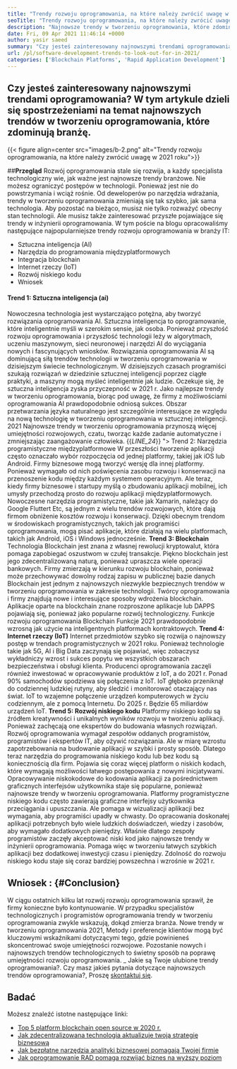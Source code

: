 ```yaml
---
title: "Trendy rozwoju oprogramowania, na które należy zwrócić uwagę w 2021 roku" 
seoTitle: "Trendy rozwoju oprogramowania, na które należy zwrócić uwagę w 2021 roku" 
description: "Najnowsze trendy w tworzeniu oprogramowania, które zdominują sektor technologii, obejmują blockchain, sztuczną inteligencję, brak kodu i więcej nowatorskich trendów." 
date: Fri, 09 Apr 2021 11:46:14 +0000
author: yasir saeed
summary: "Czy jesteś zainteresowany najnowszymi trendami oprogramowania? W tym artykule dzieli się spostrzeżeniami na temat najnowszych trendów w tworzeniu oprogramowania, które zdominują branżę." 
url: /pl/software-development-trends-to-look-out-for-in-2021/
categories: ['Blockchain Platforms', 'Rapid Application Development']
---
```


## Czy jesteś zainteresowany najnowszymi trendami oprogramowania? W tym artykule dzieli się spostrzeżeniami na temat najnowszych trendów w tworzeniu oprogramowania, które zdominują branżę.

{{< figure align=center src="images/b-2.png" alt="Trendy rozwoju oprogramowania, na które należy zwrócić uwagę w 2021 roku">}}


##**Przegląd**
Rozwój oprogramowania stale się rozwija, a każdy specjalista technologiczny wie, jak ważne jest najnowsze trendy branżowe. Nie możesz ograniczyć postępów w technologii. Ponieważ jest nie do powstrzymania i wciąż rośnie. Od deweloperów po narzędzia wdrażania, trendy w tworzeniu oprogramowania zmieniają się tak szybko, jak sama technologia.
Aby pozostać na bieżąco, musisz nie tylko rozważyć obecny stan technologii. Ale musisz także zainteresować przyszłe pojawiające się trendy w inżynierii oprogramowania. W tym poście na blogu opracowaliśmy następujące najpopularniejsze trendy rozwoju oprogramowania w branży IT:
  * Sztuczna inteligencja (AI)
  * Narzędzia do programowania międzyplatformowych
  * Integracja blockchain
  * Internet rzeczy (IoT)
  * Rozwój niskiego kodu
  * Wniosek

####  **Trend 1: Sztuczna inteligencja (ai)** 
Nowoczesna technologia jest wystarczająco potężna, aby tworzyć rozwiązania oprogramowania AI. Sztuczna inteligencja to oprogramowanie, które inteligentnie myśli w szerokim sensie, jak osoba. Ponieważ przyszłość rozwoju oprogramowania i przyszłość technologii leży w algorytmach, uczeniu maszynowym, sieci neuronowej i narzędzi AI do wyciągania nowych i fascynujących wniosków. Rozwiązania oprogramowania AI są dominującą siłą trendów technologii w tworzeniu oprogramowania w dzisiejszym świecie technologicznym.
W dzisiejszych czasach programiści szukają rozwiązań w dziedzinie sztucznej inteligencji poprzez ciągłe praktyki, a maszyny mogą myśleć inteligentnie jak ludzie. Oczekuje się, że sztuczna inteligencja zyska przyczepność w 2021 r. Jako najlepsze trendy w tworzeniu oprogramowania, biorąc pod uwagę, że firmy z możliwościami oprogramowania AI prawdopodobnie odniosą sukces. Obszar przetwarzania języka naturalnego jest szczególnie interesujące ze względu na nową technologię w tworzeniu oprogramowania w sztucznej inteligencji. 2021 Najnowsze trendy w tworzeniu oprogramowania przynoszą więcej umiejętności rozwojowych, czatu, tworząc każde zadanie automatyczne i zmniejszając zaangażowanie człowieka.
{{_LINE_24_}}
"> Trend 2: Narzędzia programistyczne międzyplatformowe
W przeszłości tworzenie aplikacji często oznaczało wybór rozpoczęcia od jednej platformy, takiej jak iOS lub Android. Firmy biznesowe mogą tworzyć wersję dla innej platformy. Ponieważ wymagało od nich poświęcenia zasobu rozwoju i konserwacji na przenoszenie kodu między każdym systemem operacyjnym. Ale teraz, kiedy firmy biznesowe i startupy myślą o zbudowaniu aplikacji mobilnej, ich umysły przechodzą prosto do rozwoju aplikacji międzyplatformowych.
Nowoczesne narzędzia programistyczne, takie jak Xamarin, należący do Google Fluttert Etc, są jednym z wielu trendów rozwojowych, które dają firmom obniżenie kosztów rozwoju i konserwacji. Dzięki obecnym trendom w środowiskach programistycznych, takich jak programiści oprogramowania, mogą pisać aplikacje, które działają na wielu platformach, takich jak Android, iOS i Windows jednocześnie.
**Trend 3: Blockchain**
Technologia Blockchain jest znana z własnej rewolucji kryptowalut, która pomaga zapobiegać oszustwom w czułej transakcje. Piękno blockchain jest jego zdecentralizowaną naturą, ponieważ upraszcza wiele operacji bankowych. Firmy zmierzają w kierunku rozwoju blockchain, ponieważ może przechowywać dowolny rodzaj zapisu w publicznej bazie danych
Blockchain jest jednym z najnowszych niezwykle bezpiecznych trendów w tworzeniu oprogramowania w zakresie technologii. Twórcy oprogramowania i firmy znajdują nowe i interesujące sposoby wdrożenia blockchain. Aplikacje oparte na blockchain znane rozproszone aplikacje lub DAPPS pojawiają się, ponieważ jako popularne rozwój technologiczny. Funkcje rozwoju oprogramowania Blockchain Funkcje 2021 prawdopodobnie wzrosną jak użycie na inteligentnych platformach kontraktowych.
**Trend 4: Internet rzeczy (IoT)**
Internet przedmiotów szybko się rozwija o najnowszy postęp w trendach programistycznych w 2021 roku. Ponieważ technologie takie jak 5G, AI i Big Data zaczynają się pojawiać, więc zobaczysz wykładniczy wzrost i sukces popytu we wszystkich obszarach bezpieczeństwa i obsługi klienta. Producenci oprogramowania zaczęli również inwestować w opracowywanie produktów z IoT, a do 2021 r. Ponad 90% samochodów spodziewa się połączenia z IoT.
IoT głęboko przeniknął do codziennej ludzkiej rutyny, aby śledzić i monitorować otaczający nas świat. IoT to wzajemne połączenie urządzeń komputerowych w życiu codziennym, ale z pomocą Internetu. Do 2025 r. Będzie 65 miliardów urządzeń IoT.
**Trend 5: Rozwój niskiego kodu**
Platformy niskiego kodu są źródłem kreatywności i unikalnych wyników rozwoju w tworzeniu aplikacji. Ponieważ zachęcają one ekspertów do budowania własnych rozwiązań. Rozwój oprogramowania wymagał zespołów oddanych programistów, programistów i ekspertów IT, aby ożywić rozwiązania. Ale w miarę wzrostu zapotrzebowania na budowanie aplikacji w szybki i prosty sposób. Dlatego teraz narzędzia do programowania niskiego kodu lub bez kodu są koniecznością dla firm. Pojawia się coraz więcej platform o niskich kodach, które wymagają możliwości łatwego postępowania z nowymi inicjatywami.
Opracowywanie niskokodowe do kodowania aplikacji za pośrednictwem graficznych interfejsów użytkownika staje się popularne, ponieważ najnowsze trendy w tworzeniu oprogramowania. Platformy programistyczne niskiego kodu często zawierają graficzne interfejsy użytkownika przeciągania i upuszczania. Ale pomaga w wizualizacji aplikacji bez wymagania, aby programiści upadły w chwasty. Do opracowania doskonałej aplikacji potrzebnych było wiele ludzkich doświadczeń, wiedzy i zasobów, aby wymagało dodatkowych pieniędzy. Właśnie dlatego zespoły programistów zaczęły akceptować niski kod jako najnowsze trendy w inżynierii oprogramowania. Pomaga więc w tworzeniu łatwych szybkich aplikacji bez dodatkowej inwestycji czasu i pieniędzy. Zdolność do rozwoju niskiego kodu staje się coraz bardziej powszechna i wzrośnie w 2021 r.

##  **Wniosek** :   {#Conclusion}
W ciągu ostatnich kilku lat rozwój rozwoju oprogramowania sprawił, że firmy konieczne było kontynuowanie. W przypadku specjalistów technologicznych i programistów oprogramowania trendy w tworzeniu oprogramowania zwykle wskazują, dokąd zmierza branża. Nowe trendy w tworzeniu oprogramowania 2021, Metody i preferencje klientów mogą być kluczowymi wskaźnikami dotyczącymi tego, gdzie powinieneś skoncentrować swoje umiejętności rozwojowe. Pozostanie nowych i najnowszych trendów technologicznych to świetny sposób na poprawę umiejętności rozwoju oprogramowania.
_ Jakie są Twoje ulubione trendy oprogramowania?. Czy masz jakieś pytania dotyczące najnowszych trendów oprogramowania?, Proszę [skontaktuj się][1].

## Badać
Możesz znaleźć istotne następujące linki:
  * [Top 5 platform blockchain open source w 2020 r.][2]
  * [Jak zdecentralizowana technologia aktualizuje twoją strategię biznesową][3]
  * [Jak bezpłatne narzędzia analityki biznesowej pomagają Twojej firmie][4]
  * [Jak oprogramowanie RAD pomaga rozwijać biznes na wyższy poziom][5]

  
[1]: mailto:yasir.saeed@aspose.com
[2]: https://blog.containerize.com/blockchain-platforms/top-5-open-source-blockchain-platforms-in-2020/
[3]: https://blog.containerize.com/2020/11/27/how-decentralized-technology-upgrades-your-business-strategy/
[4]: https://blog.containerize.com/2021/03/12/how-free-business-analytics-tools-assist-your-business/
[5]: https://blog.containerize.com/rapid-application-development/rapid-application-development-software-for-business-rad/
